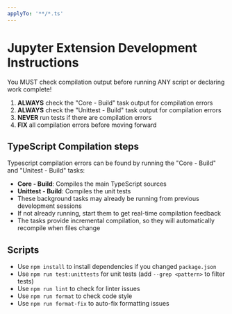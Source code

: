 ```yaml
---
applyTo: '**/*.ts'
---
```


# Jupyter Extension Development Instructions

You MUST check compilation output before running ANY script or declaring work complete!

1. **ALWAYS** check the "Core - Build" task output for compilation errors
2. **ALWAYS** check the "Unittest - Build" task output for compilation errors
3. **NEVER** run tests if there are compilation errors
4. **FIX** all compilation errors before moving forward

## TypeScript Compilation steps

Typescript compilation errors can be found by running the "Core - Build" and "Unitest - Build" tasks:
- **Core - Build**: Compiles the main TypeScript sources
- **Unittest - Build**: Compiles the unit tests
- These background tasks may already be running from previous development sessions
- If not already running, start them to get real-time compilation feedback
- The tasks provide incremental compilation, so they will automatically recompile when files change

## Scripts
- Use `npm install` to install dependencies if you changed `package.json`
- Use `npm run test:unittests` for unit tests (add `--grep <pattern>` to filter tests)
- Use `npm run lint` to check for linter issues
- Use `npm run format` to check code style
- Use `npm run format-fix` to auto-fix formatting issues
